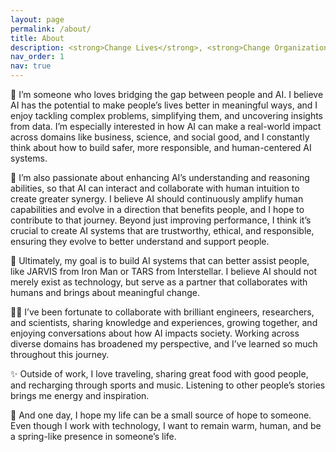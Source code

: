 ```yaml
---
layout: page
permalink: /about/
title: About
description: <strong>Change Lives</strong>, <strong>Change Organizations</strong>, <strong>Change the World</strong><br>Driving Innovation through Collaboration, Sharing, and Documentation
nav_order: 1
nav: true
---
```


🌉 I’m someone who loves bridging the gap between people and AI. I believe AI has the potential to make people’s lives better in meaningful ways, and I enjoy tackling complex problems, simplifying them, and uncovering insights from data. I’m especially interested in how AI can make a real-world impact across domains like business, science, and social good, and I constantly think about how to build safer, more responsible, and human-centered AI systems.

🧠 I’m also passionate about enhancing AI’s understanding and reasoning abilities, so that AI can interact and collaborate with human intuition to create greater synergy. I believe AI should continuously amplify human capabilities and evolve in a direction that benefits people, and I hope to contribute to that journey. Beyond just improving performance, I think it’s crucial to create AI systems that are trustworthy, ethical, and responsible, ensuring they evolve to better understand and support people.

🚀 Ultimately, my goal is to build AI systems that can better assist people, like JARVIS from Iron Man or TARS from Interstellar. I believe AI should not merely exist as technology, but serve as a partner that collaborates with humans and brings about meaningful change.

🧑‍🔬 I’ve been fortunate to collaborate with brilliant engineers, researchers, and scientists, sharing knowledge and experiences, growing together, and enjoying conversations about how AI impacts society. Working across diverse domains has broadened my perspective, and I’ve learned so much throughout this journey.

✨ Outside of work, I love traveling, sharing great food with good people, and recharging through sports and music. Listening to other people’s stories brings me energy and inspiration.

🌸 And one day, I hope my life can be a small source of hope to someone. Even though I work with technology, I want to remain warm, human, and be a spring-like presence in someone’s life.
